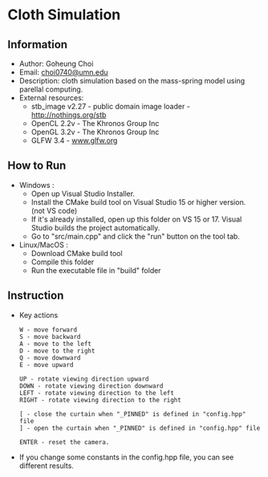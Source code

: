 # Cloth Simulation
## Information
- Author: Goheung Choi
- Email: choi0740@umn.edu
- Description: cloth simulation based on the mass-spring model using parellal computing.
- External resources: 
    - stb_image v2.27 - public domain image loader - http://nothings.org/stb
    - OpenCL 2.2v - The Khronos Group Inc
    - OpenGL 3.2v - The Khronos Group Inc
    - GLFW 3.4 - www.glfw.org

## How to Run
- Windows :
    - Open up Visual Studio Installer.
    - Install the CMake build tool on Visual Studio 15 or higher version. (not VS code)
    - If it's already installed, open up this folder on VS 15 or 17. Visual Studio builds the project automatically.
    - Go to "src/main.cpp" and click the "run" button on the tool tab.
- Linux/MacOS :
    - Download CMake build tool
    - Compile this folder
    - Run the executable file in "build" folder

## Instruction

- Key actions
    ```
    W - move forward
    S - move backward
    A - move to the left
    D - move to the right
    Q - move downward
    E - move upward
        
    UP - rotate viewing direction upward
    DOWN - rotate viewing direction downward
    LEFT - rotate viewing direction to the left
    RIGHT - rotate viewing direction to the right
        
    [ - close the curtain when "_PINNED" is defined in "config.hpp" file
    ] - open the curtain when "_PINNED" is defined in "config.hpp" file

    ENTER - reset the camera.
    ```

- If you change some constants in the config.hpp file, you can see different results.
